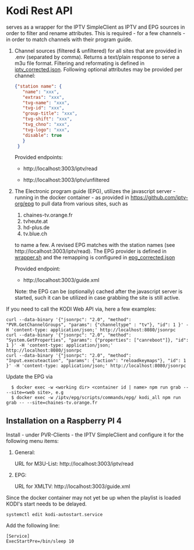 # Kodi Rest API

serves as a wrapper for the IPTV SimpleClient 
as IPTV and EPG sources in order to filter and 
rename attributes. This is required - for a few channels - 
in order to match channels with their program guide.

1. Channel sources (filtered & unfiltered) for all sites that are 
provided in .env (separated by comma). Returns a text/plain response to 
serve a m3u file format. Filtering and reformating is defined in 
[iptv_corrected.json](https://github.com/Tamburasca/kodi/blob/63b8967e152d43200b7169c17d566f78c9708959/kodi_epg_api/src/data/iptv_corrected.json). Following optional attributes may be provided per 
channel:
   ```json
   {"station name": {
      "name": "xxx", 
      "extras": "xxx",
      "tvg-name": "xxx",
      "tvg-id": "xxx",
      "group-title": "xxx",
      "tvg-shift": "xxx",
      "tvg_chno": "xxx",
      "tvg-logo": "xxx",
      "disable": true
      }
    }
   ```
   Provided endpoints:

   * http://localhost:3003/iptv/read

   * http://localhost:3003/iptv/unfiltered

2. The Electronic program guide (EPG), utilizes the javascript server - running 
in the docker container - as provided in https://github.com/iptv-org/epg to pull 
data from various sites, such as

   1. chaines-tv.orange.fr
   2. tvheute.at
   3. hd-plus.de
   4. tv.blue.ch

   to name a few. A revised EPG matches with the station names (see 
http://localhost:3003/iptv/read).
The EPG provider is defined in [wrapper.sh](https://github.com/Tamburasca/kodi/blob/69187c86d9edc0eaa648434f28c417774f76dc01/kodi_epg_api/wrapper.sh) and the remapping is 
configured in [epg_corrected.json](https://github.com/Tamburasca/kodi/blob/63b8967e152d43200b7169c17d566f78c9708959/kodi_epg_api/src/data/epg_corrected.json)

   Provided endpoint:

   * http://localhost:3003/guide.xml

   Note: the EPG can be (optionally) cached after the javascript server 
is started, such it can
be utilized in case grabbing the site is still active.

If you need to call the KODI Web API via, here a few examples:
    
    curl --data-binary '{"jsonrpc": "2.0", "method": "PVR.GetChannelGroups", "params": {"channeltype" : "tv"}, "id": 1 }' -H 'content-type: application/json;' http://localhost:8080/jsonrpc
    curl --data-binary '{"jsonrpc": "2.0", "method": "System.GetProperties", "params": {"properties": ["canreboot"]}, "id": 1 }' -H 'content-type: application/json;' http://localhost:8080/jsonrpc
    curl --data-binary '{"jsonrpc": "2.0", "method": "Input.executeaction", "params": {"action": "reloadkeymaps"}, "id": 1 }' -H 'content-type: application/json;' http://localhost:8080/jsonrpc

Update the EPG via

      $ docker exec -w <working dir> <container id | name> npm run grab -- --site=<web site>, e.g
      $ docker exec -w /iptv/epg/scripts/commands/epg/ kodi_all npm run grab -- --site=chaines-tv.orange.fr


## Installation on a Raspberry PI 4

Install - under PVR-Clients - the IPTV SimpleClient and configure it for
the following menu items:

1. General:

    URL for M3U-List: http://localhost:3003/iptv/read

2. EPG:

    URL for XMLTV: http://localhost:3003/guide.xml


Since the docker container may not yet be up when the playlist is loaded 
KODI's start needs to be delayed. 

    systemctl edit kodi-autostart.service

Add the following line:

    [Service]
    ExecStartPre=/bin/sleep 10
